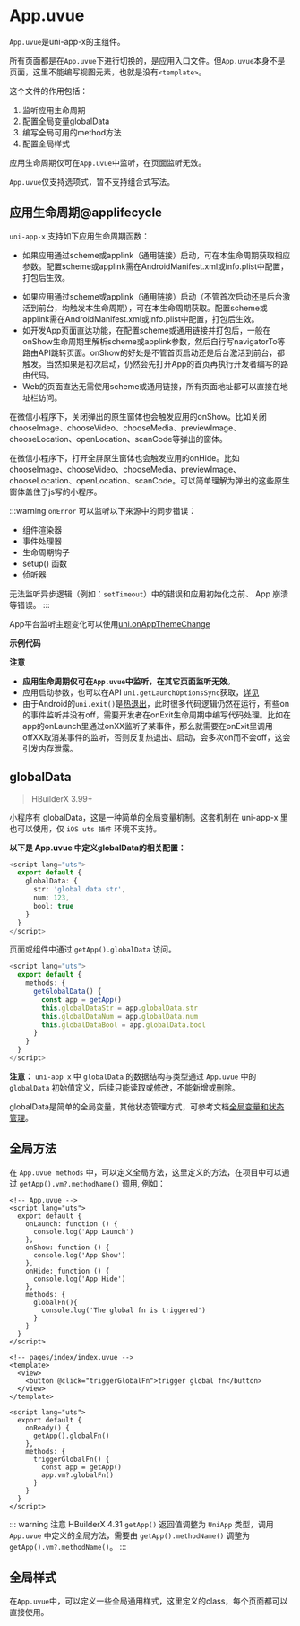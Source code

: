 # App.uvue

`App.uvue`是uni-app-x的主组件。

所有页面都是在`App.uvue`下进行切换的，是应用入口文件。但`App.uvue`本身不是页面，这里不能编写视图元素，也就是没有`<template>`。

这个文件的作用包括：
1. 监听应用生命周期
2. 配置全局变量globalData
3. 编写全局可用的method方法
4. 配置全局样式

应用生命周期仅可在`App.uvue`中监听，在页面监听无效。

`App.uvue`仅支持选项式，暂不支持组合式写法。

## 应用生命周期@applifecycle

`uni-app-x` 支持如下应用生命周期函数：

<!-- VUEJSON.application.onLaunch.name -->

<!-- VUEJSON.application.onLaunch.description -->

<!-- VUEJSON.application.onLaunch.compatibility -->

<!-- VUEJSON.application.onLaunch.param -->

<!-- VUEJSON.application.onLaunch.returnValue -->

- 如果应用通过scheme或applink（通用链接）启动，可在本生命周期获取相应参数。配置scheme或applink需在AndroidManifest.xml或info.plist中配置，打包后生效。

<!-- VUEJSON.application.onLaunch.tutorial -->

<!-- VUEJSON.application.onShow.name -->

<!-- VUEJSON.application.onShow.description -->

<!-- VUEJSON.application.onShow.compatibility -->

<!-- VUEJSON.application.onShow.param -->

<!-- VUEJSON.application.onShow.returnValue -->

- 如果应用通过scheme或applink（通用链接）启动（不管首次启动还是后台激活到前台，均触发本生命周期），可在本生命周期获取。配置scheme或applink需在AndroidManifest.xml或info.plist中配置，打包后生效。
- 如开发App页面直达功能，在配置scheme或通用链接并打包后，一般在onShow生命周期里解析scheme或applink参数，然后自行写navigatorTo等路由API跳转页面。onShow的好处是不管首页启动还是后台激活到前台，都触发。当然如果是初次启动，仍然会先打开App的首页再执行开发者编写的路由代码。
- Web的页面直达无需使用scheme或通用链接，所有页面地址都可以直接在地址栏访问。

在微信小程序下，关闭弹出的原生窗体也会触发应用的onShow。比如关闭chooseImage、chooseVideo、chooseMedia、previewImage、chooseLocation、openLocation、scanCode等弹出的窗体。

<!-- VUEJSON.application.onShow.tutorial -->

<!-- VUEJSON.application.onHide.name -->

<!-- VUEJSON.application.onHide.description -->

<!-- VUEJSON.application.onHide.compatibility -->

<!-- VUEJSON.application.onHide.param -->

<!-- VUEJSON.application.onHide.returnValue -->

在微信小程序下，打开全屏原生窗体也会触发应用的onHide。比如chooseImage、chooseVideo、chooseMedia、previewImage、chooseLocation、openLocation、scanCode。可以简单理解为弹出的这些原生窗体盖住了js写的小程序。

<!-- VUEJSON.application.onHide.tutorial -->

<!-- VUEJSON.application.onExit.name -->

<!-- VUEJSON.application.onExit.description -->

<!-- VUEJSON.application.onExit.compatibility -->

<!-- VUEJSON.application.onExit.param -->

<!-- VUEJSON.application.onExit.returnValue -->

<!-- VUEJSON.application.onExit.tutorial -->

<!-- VUEJSON.application.onError.name -->

<!-- VUEJSON.application.onError.description -->
:::warning
`onError` 可以监听以下来源中的同步错误：
- 组件渲染器
- 事件处理器
- 生命周期钩子
- setup() 函数
- 侦听器

无法监听异步逻辑（例如：`setTimeout`）中的错误和应用初始化之前、 App 崩溃等错误。
:::
<!-- VUEJSON.application.onError.compatibility -->

<!-- VUEJSON.application.onError.param -->

<!-- VUEJSON.application.onError.returnValue -->

<!-- VUEJSON.application.onError.tutorial -->


<!-- VUEJSON.application.onLastPageBackPress.name -->

<!-- VUEJSON.application.onLastPageBackPress.description -->

<!-- VUEJSON.application.onLastPageBackPress.compatibility -->

<!-- VUEJSON.application.onLastPageBackPress.param -->

<!-- VUEJSON.application.onLastPageBackPress.returnValue -->

<!-- VUEJSON.application.onLastPageBackPress.tutorial -->


<!-- VUEJSON.application.onPageNotFound.name -->

<!-- VUEJSON.application.onPageNotFound.description -->

<!-- VUEJSON.application.onPageNotFound.compatibility -->

<!-- VUEJSON.application.onPageNotFound.param -->

<!-- VUEJSON.application.onPageNotFound.returnValue -->

<!-- VUEJSON.application.onPageNotFound.tutorial -->


<!-- VUEJSON.application.onUnhandledRejection.name -->

<!-- VUEJSON.application.onUnhandledRejection.description -->

<!-- VUEJSON.application.onUnhandledRejection.compatibility -->

<!-- VUEJSON.application.onUnhandledRejection.param -->

<!-- VUEJSON.application.onUnhandledRejection.returnValue -->

<!-- VUEJSON.application.onUnhandledRejection.tutorial -->


<!-- VUEJSON.application.onThemeChange.name -->

<!-- VUEJSON.application.onThemeChange.description -->

<!-- VUEJSON.application.onThemeChange.compatibility -->

App平台监听主题变化可以使用[uni.onAppThemeChange](../api/theme-change.md)

<!-- VUEJSON.application.onThemeChange.param -->

<!-- VUEJSON.application.onThemeChange.returnValue -->

<!-- VUEJSON.application.onThemeChange.tutorial -->

**示例代码**

<!-- VUEJSON.E_App.example.code -->

**注意**
- **应用生命周期仅可在`App.uvue`中监听，在其它页面监听无效**。
- 应用启动参数，也可以在API `uni.getLaunchOptionsSync`获取，[详见](../api/launch.md#getlaunchoptionssync)
- 由于Android的`uni.exit()`是[热退出](../api/exit.md)，此时很多代码逻辑仍然在运行，有些on的事件监听并没有off，需要开发者在onExit生命周期中编写代码处理。比如在app的onLaunch里通过onXX监听了某事件，那么就需要在onExit里调用offXX取消某事件的监听，否则反复热退出、启动，会多次on而不会off，这会引发内存泄露。

## globalData

> HBuilderX 3.99+

小程序有 globalData，这是一种简单的全局变量机制。这套机制在 uni-app-x 里也可以使用，仅 `iOS uts 插件` 环境不支持。

**以下是 App.uvue 中定义globalData的相关配置：**

```ts
<script lang="uts">
  export default {
    globalData: {
      str: 'global data str',
      num: 123,
      bool: true
    }
  }
</script>
```

页面或组件中通过 `getApp().globalData` 访问。

```ts
<script lang="uts">
  export default {
    methods: {
      getGlobalData() {
        const app = getApp()
        this.globalDataStr = app.globalData.str
        this.globalDataNum = app.globalData.num
        this.globalDataBool = app.globalData.bool
      }
    }
  }
</script>
```

**注意：** `uni-app x` 中 `globalData` 的数据结构与类型通过 `App.uvue` 中的 `globalData` 初始值定义，后续只能读取或修改，不能新增或删除。

globalData是简单的全局变量，其他状态管理方式，可参考文档[全局变量和状态管理](../tutorial/store.md)。

## 全局方法
在 `App.uvue methods` 中，可以定义全局方法，这里定义的方法，在项目中可以通过 `getApp().vm?.methodName()` 调用, 例如：
```vue
<!-- App.uvue -->
<script lang="uts">
  export default {
    onLaunch: function () {
      console.log('App Launch')
    },
    onShow: function () {
      console.log('App Show')
    },
    onHide: function () {
      console.log('App Hide')
    },
    methods: {
      globalFn(){
        console.log('The global fn is triggered')
      }
    }
  }
</script>

<!-- pages/index/index.uvue -->
<template>
  <view>
    <button @click="triggerGlobalFn">trigger global fn</button>
  </view>
</template>

<script lang="uts">
  export default {
    onReady() {
      getApp().globalFn()
    },
    methods: {
      triggerGlobalFn() {
        const app = getApp()
        app.vm?.globalFn()
      }
    }
  }
</script>
```
::: warning 注意
HBuilderX 4.31 `getApp()` 返回值调整为 `UniApp` 类型，调用 `App.uvue` 中定义的全局方法，需要由 `getApp().methodName()` 调整为 `getApp().vm?.methodName()`。
:::

## 全局样式

在`App.uvue`中，可以定义一些全局通用样式，这里定义的class，每个页面都可以直接使用。
